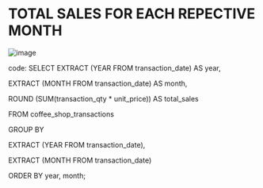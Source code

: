 # TOTAL SALES FOR EACH REPECTIVE MONTH
![image](https://github.com/user-attachments/assets/920232f5-bce4-495f-b3ba-5a981ce836a9)

code:
SELECT
	EXTRACT (YEAR FROM transaction_date) AS year,
 
 EXTRACT (MONTH FROM transaction_date) AS month,
 
 ROUND (SUM(transaction_qty * unit_price)) AS total_sales
 
 FROM coffee_shop_transactions
 
 GROUP BY
 
 EXTRACT (YEAR FROM transaction_date),
 
 EXTRACT (MONTH FROM transaction_date)
 
 ORDER BY year, month;
